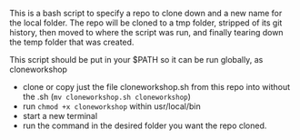 This is a bash script to specify a repo to clone down and a new name for the local folder.
The repo will be cloned to a tmp folder, stripped of its git history, then moved to where the script was run, and finally tearing down the temp folder that was created.

This script should be put in your $PATH so it can be run globally, as cloneworkshop



- clone or copy just the file cloneworkshop.sh from this repo into  without the .sh (`mv cloneworkshop.sh cloneworkshop`)
- run `chmod +x cloneworkshop` within usr/local/bin
- start a new terminal
- run the command in the desired folder you want the repo cloned.










